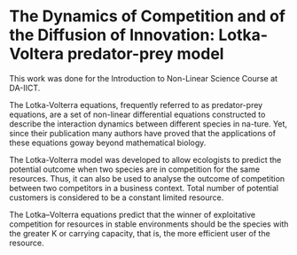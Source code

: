 # The Dynamics of Competition and of the Diffusion of Innovation: Lotka-Voltera predator-prey model 

This work was done for the Introduction to Non-Linear Science Course at DA-IICT.

The Lotka-Volterra equations, frequently referred to as predator-prey equations, are a set of non-linear differential equations constructed to describe the interaction dynamics between different species in na-ture. Yet, since their publication many authors have proved that the applications of these equations goway beyond mathematical biology.

The Lotka-Volterra model was developed to allow ecologists to predict the potential outcome when two species are in competition for the same resources. Thus, it can also be used to analyse the outcome of competition between two competitors in a business context. Total number of potential customers is considered to be a constant limited resource.

The Lotka–Volterra equations predict that the winner of exploitative competition for resources in stable environments should be the species with the greater K or carrying capacity, that is, the more efficient user of the resource.
